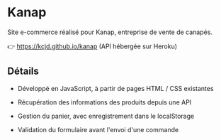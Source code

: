 # Kanap

Site e-commerce réalisé pour Kanap, entreprise de vente de canapés.

👉 https://kcjd.github.io/kanap (API hébergée sur Heroku)

## Détails

- Développé en JavaScript, à partir de pages HTML / CSS existantes

- Récupération des informations des produits depuis une API

- Gestion du panier, avec enregistrement dans le localStorage

- Validation du formulaire avant l'envoi d'une commande
